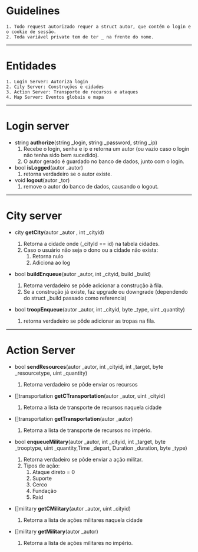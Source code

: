 
# Guidelines
	1. Todo request autorizado requer a struct autor, que contém o login e o cookie de sessão.
	2. Toda variável private tem de ter _ na frente do nome.
---
# Entidades

	1. Login Server: Autoriza login
	2. City Server: Construções e cidades
	3. Action Server: Transporte de recursos e ataques
	4. Map Server: Eventos globais e mapa


---
# Login server

- string **authorize**(string _login, string _password, string _ip)
	1. Recebe o login, senha e ip e retorna um autor (ou vazio caso o login não tenha sido bem sucedido).
	2. O autor gerado é guardado no banco de dados, junto com o login.
- bool **isLogged**(autor _autor)
	1. retorna verdadeiro se o autor existe.
- void **logout**(autor _tor)
	1. remove o autor do banco de dados, causando o logout.
---
# City server

- city **getCity**(autor _autor , int _cityid)
	1. Retorna a cidade onde (_cityId == id) na tabela cidades.
	2. Caso o usuário não seja o dono ou a cidade não exista:
		1. Retorna nulo
		2. Adiciona ao log
- bool **buildEnqueue**(autor _autor, int _cityid, build _build)
	1. Retorna verdadeiro se pôde adicionar a construção à fila.
	2. Se a construção já existe, faz upgrade ou downgrade (dependendo do struct _build passado como referencia)
	
- bool **troopEnqueue**(autor _autor, int _cityid, byte _type, uint _quantity)
	1. retorna verdadeiro se pôde adicionar as tropas na fila.

---

# Action Server

- bool **sendResources**(autor _autor, int _cityid, int _target, byte _resourcetype, uint _quantity)
	1. Retorna verdadeiro se pôde enviar os recursos

- []transportation **getCTransportation**(autor _autor, uint _cityid)
	1. Retorna a lista de transporte de recursos naquela cidade

- []transportation **getTransportation**(autor _autor)
	1. Retorna a lista de transporte de recursos no império.

- bool **enqueueMilitary**(autor _autor, int _cityid, int _target, byte _trooptype, uint _quantity,Time _depart, Duration _duration, byte _type)
	1. Retorna verdadeiro se pôde enviar a ação militar.
	2. Tipos de ação:
		1. Ataque direto = 0
		2. Suporte
		3. Cerco
		4. Fundação
		5. Raid

- []military **getCMilitary**(autor _autor, uint _cityid)
	1. Retorna a lista de ações militares naquela cidade

- []military **getMilitary**(autor _autor)
	1. Retorna a lista de ações militares no império.